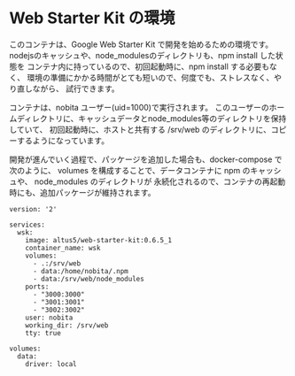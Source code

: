 Web Starter Kit の環境
=======================

このコンテナは、Google Web Starter Kit で開発を始めるための環境です。
nodejsのキャッシュや、node_modulesのディレクトリも、npm install した状態を
コンテナ内に持っているので、初回起動時に、npm install する必要もなく、
環境の準備にかかる時間がとても短いので、何度でも、ストレスなく、やり直しながら、
試行できます。

コンテナは、nobita ユーザー(uid=1000)で実行されます。
このユーザーのホームディレクトリに、キャッシュデータとnode_modules等のディレクトリを保持していて、
初回起動時に、ホストと共有する /srv/web のディレクトリに、コピーするようになっています。

開発が進んでいく過程で、パッケージを追加した場合も、docker-compose で次のように、
volumes を構成することで、データコンテナに npm のキャッシュや、 node_modules のディレクトリが
永続化されるので、コンテナの再起動時にも、追加パッケージが維持されます。

```
version: '2'

services:
  wsk:
    image: altus5/web-starter-kit:0.6.5_1
    container_name: wsk
    volumes:
      - .:/srv/web
      - data:/home/nobita/.npm
      - data:/srv/web/node_modules
    ports:
      - "3000:3000"
      - "3001:3001"
      - "3002:3002"
    user: nobita
    working_dir: /srv/web
    tty: true

volumes:
  data:
    driver: local
```

